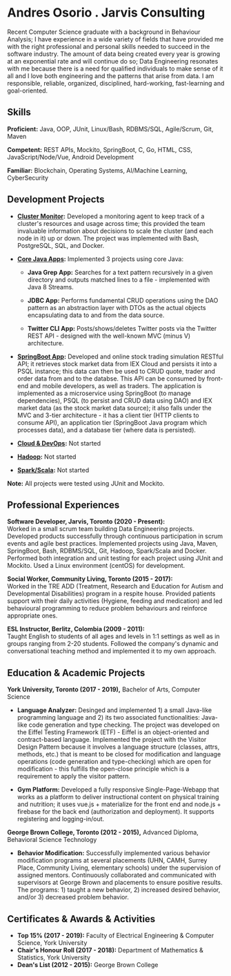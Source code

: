 # Andres Osorio . Jarvis Consulting
Recent Computer Science graduate with a background in Behaviour Analysis; I have experience in a wide variety
of fields that have provided me with the right professional and personal skills needed to succeed in the software
industry. The amount of data being created every year is growing at an exponential rate and will continue do so; Data Engineering 
resonates with me because there is a need for qualified individuals to make sense of it all and I love both engineering and the patterns that arise from data. 
I am responsible, reliable, organized, disciplined, hard-working, fast-learning and goal-oriented.

## Skills
**Proficient:** Java, OOP, JUnit, Linux/Bash, RDBMS/SQL, Agile/Scrum, Git, Maven

**Competent:** REST APIs, Mockito, SpringBoot, C, Go, HTML, CSS, JavaScript/Node/Vue, Android Development

**Familiar:** Blockchain, Operating Systems, AI/Machine Learning, CyberSecurity

## Development Projects
- **[Cluster Monitor](./linux_sql):** Developed a monitoring agent to keep track of a cluster's resources and usage across time; this provided the team invaluable information about decisions to scale the cluster (and each node in it) up or down.
                                        The project was implemented with Bash, PostgreSQL, SQL, and Docker.
                                        
- **[Core Java Apps](./core_java):** Implemented 3 projects using core Java:

  - **Java Grep App:** Searches for a text pattern recursively in a given directory and outputs matched lines to a file - implemented with Java 8 Streams.
    
  - **JDBC App:** Performs fundamental CRUD operations using the DAO pattern as an abstraction layer with DTOs as the actual objects encapsulating data to and from the data source.
    
  - **Twitter CLI App:** Posts/shows/deletes Twitter posts via the Twitter REST API - designed with the well-known MVC (minus V) architecture.
    
- **[SpringBoot App](./springboot):** Developed and online stock trading simulation RESTful API; it retrieves stock market data from IEX Cloud
    and persists it into a PSQL instance; this data can then be used to CRUD quote, trader and order data from and to the databse.
    This API can be consumed by front-end and mobile developers, as well as traders. The application is implemented
    as a microservice using SpringBoot (to manage dependencies), PSQL (to persist and CRUD data using DAO) 
    and IEX market data (as the stock market data source); it also falls under the MVC and 3-tier architecture - it has a client tier 
    (HTTP clients to consume API), an application tier (SpringBoot Java program which processes data), and a database tier (where data is persisted).

- **[Cloud & DevOps](./cloud_devops):** Not started

- **[Hadoop](./hadoop):** Not started

- **[Spark/Scala](./spark):** Not started

**Note:** All projects were tested using JUnit and Mockito.

## Professional Experiences
**Software Developer, Jarvis, Toronto (2020 - Present):**  
Worked in a small scrum team building Data Engineering projects.
Developed products successfully through continuous participation in scrum events and agile best practices.
Implemented projects using Java, Maven, SpringBoot, Bash, RDBMS/SQL, Git, Hadoop, Spark/Scala and Docker.
Performed both integration and unit testing for each project using JUnit and Mockito.
Used a Linux environment (centOS) for development.

**Social Worker, Community Living, Toronto (2015 - 2017):**  
Worked in the TRE ADD (Treatment, Research and Education for Autism and Developmental Disabilities)
program in a respite house.
Provided patients support with their daily activities (Hygiene, feeding and medication) and
led behavioural programming to reduce problem behaviours and reinforce appropriate ones.

**ESL Instructor, Berlitz, Colombia (2009 - 2011):**  
Taught English to students of all ages and levels in 1:1 settings as well as in groups ranging from 2-20 students.
Followed the company's dynamic and conversational teaching method and implemented it to my own approach.

## Education & Academic Projects
**York University, Toronto (2017 - 2019),** Bachelor of Arts, Computer Science

- **Language Analyzer:** 
Desinged and implemented 1) a small Java-like programming language and 2) its two associated functionalities:
Java-like code generation and type checking.
The project was developed on the Eiffel Testing Framework (ETF) - Eiffel is an object-oriented and contract-based language.
Implemented the project with the Visitor Design Pattern because it involves a language structure 
(classes, attrs, methods, etc.) that is meant to be closed for modification and language operations 
(code generation and type-checking) which are open for modification - this fulfills the open-close principle 
which is a requirement to apply the visitor pattern.

- **Gym Platform:** 
Developed a fully responsive Single-Page-Webapp that works as a platform to deliver instructional content on physical training 
and nutrition; it uses vue.js + materialize for the front end and node.js + firebase for the back end (authorization and deployment).
It supports registering and logging-in/out.

**George Brown College, Toronto (2012 - 2015),** Advanced Diploma, Behavioral Science Technology

- **Behavior Modification:** 
Successfully implemented various behavior modification programs at several placements (UHN, CAMH, Surrey Place,
Community Living, elementary schools) under the supervision of assigned mentors. Continuously 
collaborated and communicated with supervisors at George Brown and placements to ensure positive results. 
The programs: 1) taught a new behavior, 2) increased desired behavior, and/or 3) decreased problem behavior.

## Certificates & Awards & Activities
- **Top 15% (2017 - 2019):** Faculty of Electrical Engineering & Computer Science, York University
- **Chair's Honour Roll (2017 - 2018):** Department of Mathematics & Statistics, York University
- **Dean's List (2012 - 2015):** George Brown College


